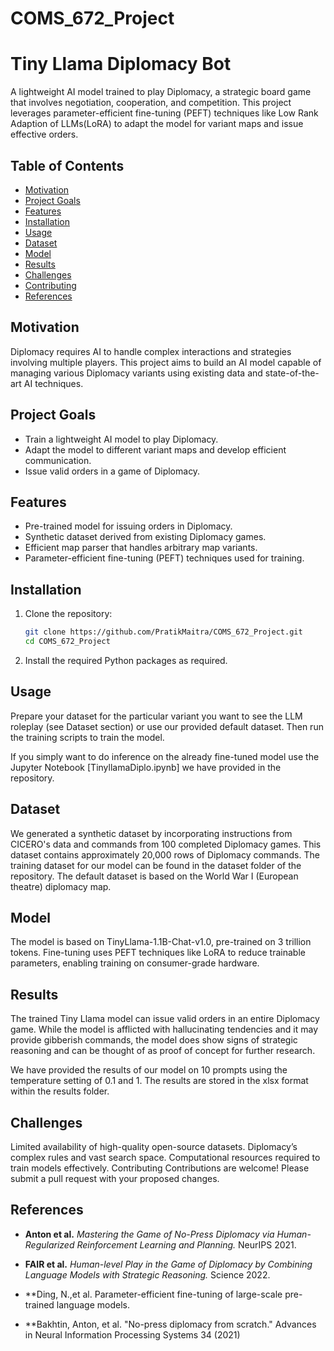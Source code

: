 # COMS_672_Project

# Tiny Llama Diplomacy Bot

A lightweight AI model trained to play Diplomacy, a strategic board game that involves negotiation, cooperation, and competition. This project leverages parameter-efficient fine-tuning (PEFT) techniques like Low Rank Adaption of LLMs(LoRA) to adapt the model for variant maps and issue effective orders.

## Table of Contents

- [Motivation](#motivation)
- [Project Goals](#project-goals)
- [Features](#features)
- [Installation](#installation)
- [Usage](#usage)
- [Dataset](#dataset)
- [Model](#model)
- [Results](#results)
- [Challenges](#challenges)
- [Contributing](#contributing)
- [References](#references)

## Motivation

Diplomacy requires AI to handle complex interactions and strategies involving multiple players. This project aims to build an AI model capable of managing various Diplomacy variants using existing data and state-of-the-art AI techniques.

## Project Goals

- Train a lightweight AI model to play Diplomacy.
- Adapt the model to different variant maps and develop efficient communication.
- Issue valid orders in a game of Diplomacy.

## Features

- Pre-trained model for issuing orders in Diplomacy.
- Synthetic dataset derived from existing Diplomacy games.
- Efficient map parser that handles arbitrary map variants.
- Parameter-efficient fine-tuning (PEFT) techniques used for training.

## Installation

1. Clone the repository:
   ```bash
   git clone https://github.com/PratikMaitra/COMS_672_Project.git
   cd COMS_672_Project
2. Install the required Python packages as required.


## Usage
Prepare your dataset for the particular variant you want to see the LLM roleplay (see Dataset section) or use our provided default dataset. Then run the training scripts to train the model.

If you simply want to do inference on the already fine-tuned model use the Jupyter Notebook [TinyllamaDiplo.ipynb] we have provided in the repository. 

## Dataset
We generated a synthetic dataset by incorporating instructions from CICERO's data and commands from 100 completed Diplomacy games. This dataset contains approximately 20,000 rows of Diplomacy commands. The training dataset for our model can be found in the dataset folder of the repository. The default dataset is based on the World War I (European theatre) diplomacy map.

## Model
The model is based on TinyLlama-1.1B-Chat-v1.0, pre-trained on 3 trillion tokens. Fine-tuning uses PEFT techniques like LoRA to reduce trainable parameters, enabling training on consumer-grade hardware.

## Results
The trained Tiny Llama model can issue valid orders in an entire Diplomacy game. While the model is afflicted with hallucinating tendencies and it may provide gibberish commands, the model does show signs of strategic reasoning and can be thought of as proof of concept for further research.

We have provided the results of our model on 10 prompts using the temperature setting of 0.1 and 1. The results are stored in the xlsx format within the results folder.

## Challenges
Limited availability of high-quality open-source datasets.
Diplomacy’s complex rules and vast search space.
Computational resources required to train models effectively.
Contributing
Contributions are welcome! Please submit a pull request with your proposed changes.

## References

- **Anton et al.** *Mastering the Game of No-Press Diplomacy via Human-Regularized Reinforcement Learning and Planning.* NeurIPS 2021.

- **FAIR et al.** *Human-level Play in the Game of Diplomacy by Combining Language Models with Strategic Reasoning.* Science 2022.
- **Ding, N.,et al. Parameter-efficient fine-tuning of large-scale pre-trained language models.
- **Bakhtin, Anton, et al. "No-press diplomacy from scratch." Advances in Neural Information Processing Systems 34 (2021)


